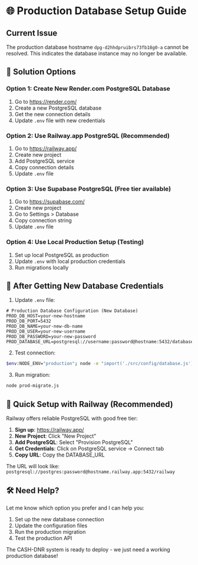 # 🌐 Production Database Setup Guide

## Current Issue
The production database hostname `dpg-d2hhdpruibrs73fb18g0-a` cannot be resolved.
This indicates the database instance may no longer be available.

## 🔧 Solution Options

### Option 1: Create New Render.com PostgreSQL Database
1. Go to https://render.com/
2. Create a new PostgreSQL database
3. Get the new connection details
4. Update `.env` file with new credentials

### Option 2: Use Railway.app PostgreSQL (Recommended)
1. Go to https://railway.app/
2. Create new project
3. Add PostgreSQL service
4. Copy connection details
5. Update `.env` file

### Option 3: Use Supabase PostgreSQL (Free tier available)
1. Go to https://supabase.com/
2. Create new project
3. Go to Settings > Database
4. Copy connection string
5. Update `.env` file

### Option 4: Use Local Production Setup (Testing)
1. Set up local PostgreSQL as production
2. Update `.env` with local production credentials
3. Run migrations locally

## 🔄 After Getting New Database Credentials

1. Update `.env` file:
```env
# Production Database Configuration (New Database)
PROD_DB_HOST=your-new-hostname
PROD_DB_PORT=5432
PROD_DB_NAME=your-new-db-name
PROD_DB_USER=your-new-username
PROD_DB_PASSWORD=your-new-password
PROD_DATABASE_URL=postgresql://username:password@hostname:5432/database
```

2. Test connection:
```bash
$env:NODE_ENV="production"; node -e "import('./src/config/database.js').then(db => db.testConnection())"
```

3. Run migration:
```bash
node prod-migrate.js
```

## 🚀 Quick Setup with Railway (Recommended)
Railway offers reliable PostgreSQL with good free tier:

1. **Sign up**: https://railway.app/
2. **New Project**: Click "New Project"
3. **Add PostgreSQL**: Select "Provision PostgreSQL"
4. **Get Credentials**: Click on PostgreSQL service → Connect tab
5. **Copy URL**: Copy the DATABASE_URL

The URL will look like:
`postgresql://postgres:password@hostname.railway.app:5432/railway`

## 🛠️ Need Help?
Let me know which option you prefer and I can help you:
1. Set up the new database connection
2. Update the configuration files
3. Run the production migration
4. Test the production API

The CASH-DNR system is ready to deploy - we just need a working production database!
